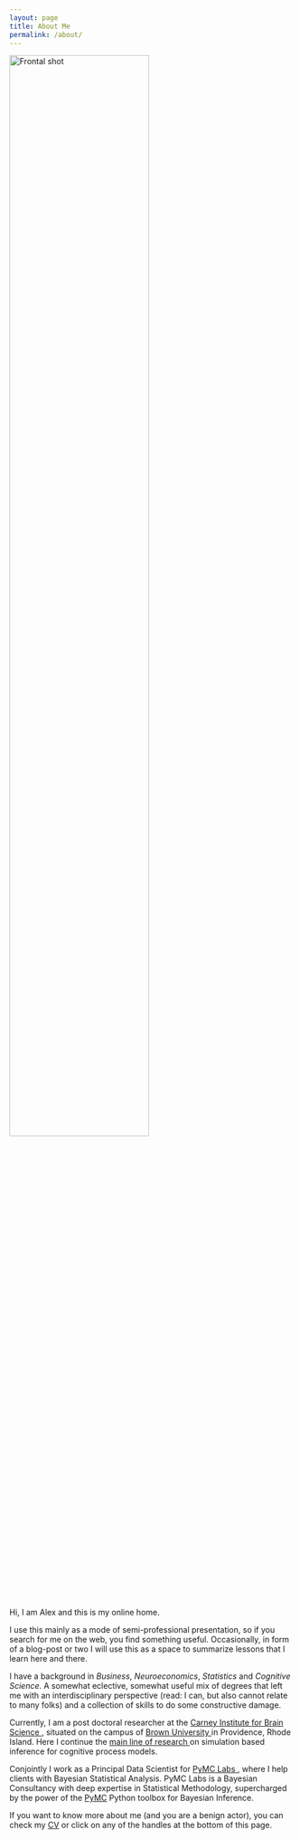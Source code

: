 ```yaml
---
layout: page
title: About Me
permalink: /about/
---
```

<!-- <a href="{{ site.baseurl }}/" class="sketchy"> class="site-avatar"> -->
<!-- <div class="basic-photo"> -->
<img src="{{site.baseurl}}/images/webpage_af_redjacket_soft.png" 
     alt = "Frontal shot"
     width= "70%"
     > 
<!-- </div>     -->
<!-- </a> -->

Hi, I am Alex and this is my online home. 

I use this mainly as a mode of semi-professional presentation, so if you search for me on the web, you find something useful. 
Occasionally, in form of a blog-post or two I will use this as a space to summarize lessons that I learn here and there.

I have a background in *Business*, *Neuroeconomics*, *Statistics* and *Cognitive Science*. A somewhat eclective, somewhat useful mix 
of degrees that left me with an interdisciplinary perspective (read: I can, but also cannot relate to many folks) and a collection of skills to 
do some constructive damage.

Currently, I am a post doctoral researcher at the <a href="https://www.brown.edu/carney/">Carney Institute for Brain Science </a>, situated on the 
campus of <a href="https://www.brown.edu/">Brown University </a> in Providence, Rhode Island. 
Here I continue the <a href="https://elifesciences.org/articles/65074">main line of research </a> on simulation based inference for cognitive process models.

Conjointly I work as a Principal Data Scientist for <a href="https://www.pymc-labs.io/"> PyMC Labs </a>, 
where I help clients with Bayesian Statistical Analysis. PyMC Labs is a Bayesian Consultancy with deep expertise in Statistical Methodology, 
supercharged by the power of the <a href="https://www.pymc.io/welcome.html">PyMC</a> Python toolbox for Bayesian Inference.

If you want to know more about me (and you are a benign actor), you can check my <a href="{{site.baseurl}}/data/af_docs_cv_webpage.pdf">CV</a> or click on any of the handles at the bottom of this page.

